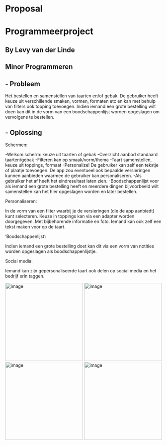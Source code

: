 # Proposal
# Programmeerproject
## By Levy van der Linde
## Minor Programmeren

## -	Probleem

Het bestellen en samenstellen van taarten en/of gebak. 
De gebruiker heeft keuze uit verschillende smaken, vormen, formaten etc en kan met behulp van filters ook topping toevoegen. 
Indien iemand een grote bestelling wilt doen kan dit in de vorm van een boodschappenlijst worden opgeslagen om 
vervolgens te bestellen.


## -	Oplossing

Schermen:

-Welkom scherm: keuze uit taarten of gebak
-Overzicht aanbod standaard taarten/gebak
-Filteren kan op smaak/vorm/thema
-Taart samenstellen, keuze uit toppings, formaat 
-Personalize! De gebruiker kan zelf een tekstje of plaatje toevoegen. 
De app zou eventueel ook bepaalde versieringen kunnen aanbieden waarmee de gebruiker kan personaliseren.
-Als gebruiker het af heeft het eindresultaat laten zien.
-Boodschappenlijst voor als iemand een grote bestelling heeft en meerdere dingen bijvoorbeeld wilt samenstellen 
kan het hier opgeslagen worden en later bestellen.

Personaliseren:

In de vorm van een filter waarbij je de versieringen (die de app aanbiedt) kunt selecteren.
Keuze in toppings kan via een adapter worden doorgegeven. Met bijbehorende informatie en foto.
Iemand kan ook zelf een tekst maken voor op de taart.

‘Boodschappenlijst’:

Indien iemand een grote bestelling doet kan dit via een vorm van notities worden opgeslagen als boodschappenlijstje.

Social media:

Iemand kan zijn gepersonaliseerde taart ook delen op social media en het bedrijf erin taggen.

<img width="250" alt="image" src="https://user-images.githubusercontent.com/47352487/58788674-a8a9ff00-85ec-11e9-825a-290c03a1b80a.png">

<img width="250" alt="image" src="https://user-images.githubusercontent.com/47352487/58788709-be1f2900-85ec-11e9-81c6-6e093e5f1abc.png">

<img width="250" alt="image" src="https://user-images.githubusercontent.com/47352487/58788738-d0996280-85ec-11e9-965b-66ef3d8e4294.png">

<img width="250" alt="image" src="https://user-images.githubusercontent.com/47352487/58788776-e3ac3280-85ec-11e9-97c6-277ff75090ae.png">
